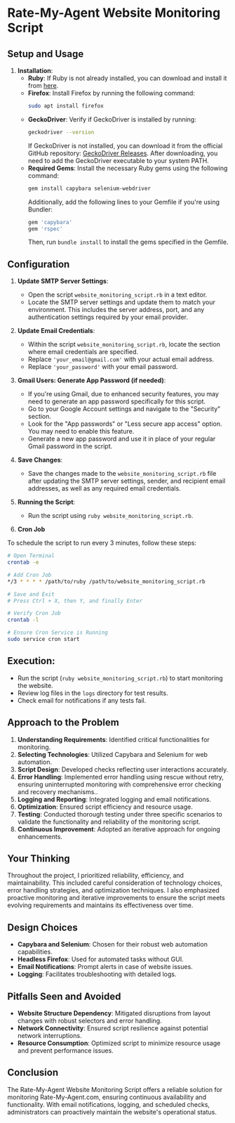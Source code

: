 # Rate-My-Agent Website Monitoring Script


## Setup and Usage

1. **Installation**:
   - **Ruby**: If Ruby is not already installed, you can download and install it from [here](https://www.ruby-lang.org/en/downloads/).
   - **Firefox**: Install Firefox by running the following command:
     ```bash
     sudo apt install firefox
     ```
   - **GeckoDriver**: Verify if GeckoDriver is installed by running:
     ```bash
     geckodriver --version
     ```
     If GeckoDriver is not installed, you can download it from the official GitHub repository: [GeckoDriver Releases](https://github.com/mozilla/geckodriver/releases). After downloading, you need to add the GeckoDriver executable to your system PATH.
   - **Required Gems**: Install the necessary Ruby gems using the following command:
     ```bash
     gem install capybara selenium-webdriver
     ```
     Additionally, add the following lines to your Gemfile if you're using Bundler:
     ```ruby
     gem 'capybara'
     gem 'rspec'
     ```
     Then, run `bundle install` to install the gems specified in the Gemfile.

## Configuration

1. **Update SMTP Server Settings**:
   - Open the script `website_monitoring_script.rb` in a text editor.
   - Locate the SMTP server settings and update them to match your environment. This includes the server address, port, and any authentication settings required by your email provider.

2. **Update Email Credentials**:
   - Within the script `website_monitoring_script.rb`, locate the section where email credentials are specified.
   - Replace `'your_email@gmail.com'` with your actual email address.
   - Replace `'your_password'` with your email password.

3. **Gmail Users: Generate App Password (if needed)**:
   - If you're using Gmail, due to enhanced security features, you may need to generate an app password specifically for this script.
   - Go to your Google Account settings and navigate to the "Security" section.
   - Look for the "App passwords" or "Less secure app access" option. You may need to enable this feature.
   - Generate a new app password and use it in place of your regular Gmail password in the script.

4. **Save Changes**:
   - Save the changes made to the `website_monitoring_script.rb` file after updating the SMTP server settings, sender, and recipient email addresses, as well as any required email credentials.


3. **Running the Script**:
   - Run the script using `ruby website_monitoring_script.rb`.

4. **Cron Job**

To schedule the script to run every 3 minutes, follow these steps:

```bash
# Open Terminal
crontab -e

# Add Cron Job
*/3 * * * * /path/to/ruby /path/to/website_monitoring_script.rb

# Save and Exit
# Press Ctrl + X, then Y, and finally Enter

# Verify Cron Job
crontab -l

# Ensure Cron Service is Running
sudo service cron start
 ```

## Execution:
   - Run the script (`ruby website_monitoring_script.rb`) to start monitoring the website.
   - Review log files in the `logs` directory for test results.
   - Check email for notifications if any tests fail.

## Approach to the Problem
1. **Understanding Requirements**: Identified critical functionalities for monitoring.
2. **Selecting Technologies**: Utilized Capybara and Selenium for web automation.
3. **Script Design**: Developed checks reflecting user interactions accurately.
4. **Error Handling**: Implemented error handling using rescue without retry, ensuring uninterrupted monitoring with comprehensive error checking and recovery mechanisms..
5. **Logging and Reporting**: Integrated logging and email notifications.
6. **Optimization**: Ensured script efficiency and resource usage.
7. **Testing**: Conducted thorough testing under three specific scenarios to validate the functionality and reliability of the monitoring script. 
8. **Continuous Improvement**: Adopted an iterative approach for ongoing enhancements.

## Your Thinking
Throughout the project, I prioritized reliability, efficiency, and maintainability. This included careful consideration of technology choices, error handling strategies, and optimization techniques. I also emphasized proactive monitoring and iterative improvements to ensure the script meets evolving requirements and maintains its effectiveness over time.

## Design Choices
- **Capybara and Selenium**: Chosen for their robust web automation capabilities.
- **Headless Firefox**: Used for automated tasks without GUI.
- **Email Notifications**: Prompt alerts in case of website issues.
- **Logging**: Facilitates troubleshooting with detailed logs.

## Pitfalls Seen and Avoided
- **Website Structure Dependency**: Mitigated disruptions from layout changes with robust selectors and error handling.
- **Network Connectivity**: Ensured script resilience against potential network interruptions.
- **Resource Consumption**: Optimized script to minimize resource usage and prevent performance issues.

## Conclusion
The Rate-My-Agent Website Monitoring Script offers a reliable solution for monitoring Rate-My-Agent.com, ensuring continuous availability and functionality. With email notifications, logging, and scheduled checks, administrators can proactively maintain the website's operational status.
